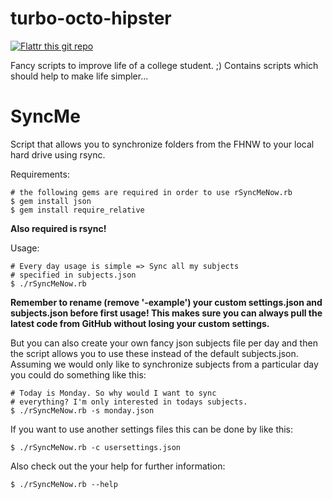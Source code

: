 turbo-octo-hipster
==================

[![Flattr this git repo](http://api.flattr.com/button/flattr-badge-large.png)](https://flattr.com/submit/auto?user_id=livioso&url=https://github.com/livioso/turbo-octo-hipster&title=turbo-otco-hipster&language=&tags=github&category=software)

Fancy scripts to improve life of a college student. ;)
Contains scripts which should help to make life simpler...

SyncMe
======

Script that allows you to synchronize folders from the FHNW to
your local hard drive using rsync.

Requirements:

    # the following gems are required in order to use rSyncMeNow.rb
    $ gem install json
    $ gem install require_relative

**Also required is rsync!**

Usage:

    # Every day usage is simple => Sync all my subjects
    # specified in subjects.json
    $ ./rSyncMeNow.rb

**Remember to rename (remove '-example') your custom settings.json and subjects.json before first usage!
This makes sure you can always pull the latest code from GitHub without losing your custom settings.**

But you can also create your own fancy json subjects file per day
and then the script allows you to use these instead of the default
subjects.json. Assuming we would only like to synchronize subjects from
a particular day you could do something like this:

    # Today is Monday. So why would I want to sync
    # everything? I'm only interested in todays subjects.
    $ ./rSyncMeNow.rb -s monday.json

If you want to use another settings files this can be done by like this:

    $ ./rSyncMeNow.rb -c usersettings.json

Also check out the your help for further information:

    $ ./rSyncMeNow.rb --help
    
